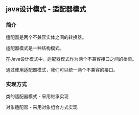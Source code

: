 ## java设计模式 - 适配器模式

### 简介
适配器是两个不兼容实体之间的转换器。

适配器模式是一种结构模式。

在Java设计模式中，适配器模式作为两个不兼容接口之间的桥梁。

通过使用适配器模式，我们可以统一两个不兼容的接口。

### 实现方式
类的适配器模式 - 采用继承实现

对象适配器 - 采用对象组合方式实现